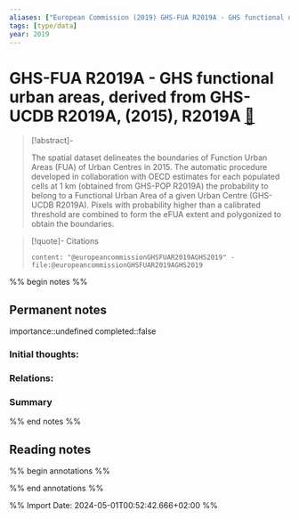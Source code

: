 ```yaml
---
aliases: ["European Commission (2019) GHS-FUA R2019A - GHS functional urban areas, derived from GHS-UCDB R2019A, (2015), R2019A"]
tags: [type/data]
year: 2019
---
```

# GHS-FUA R2019A - GHS functional urban areas, derived from GHS-UCDB R2019A, (2015), R2019A [📖](zotero://select/library/items/D6U9IPCJ)

> [!abstract]-
> 
> The spatial dataset delineates the boundaries of Function Urban Areas (FUA) of Urban Centres in 2015. The automatic procedure developed in collaboration with OECD estimates for each populated cells at 1 km (obtained from GHS-POP R2019A) the probability to belong to a Functional Urban Area of a given Urban Centre (GHS-UCDB R2019A). Pixels with probability higher than a calibrated threshold are combined to form the eFUA extent and polygonized to obtain the boundaries.
> 

> [!quote]- Citations
> 
> ```query
> content: "@europeancommissionGHSFUAR2019AGHS2019" -file:@europeancommissionGHSFUAR2019AGHS2019
> ```

%% begin notes %%
## Permanent notes
importance::undefined
completed::false
### Initial thoughts:


### Relations:


### Summary


%% end notes %%
## Reading notes
%% begin annotations %%

%% end annotations %%



%% Import Date: 2024-05-01T00:52:42.666+02:00 %%
